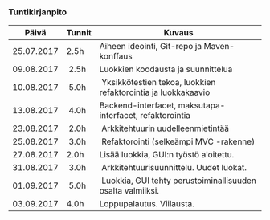 ### Tuntikirjanpito
Päivä | Tunnit | Kuvaus
--------------- | ----- | ------
25.07.2017 | 2.5h | Aiheen ideointi, Git-repo ja Maven-konffaus
09.08.2017 | 2.5h | Luokkien koodausta ja suunnittelua
10.08.2017 | 5.0h | Yksikkötestien tekoa, luokkien refaktorointia ja luokkakaavio
13.08.2017 | 4.0h | Backend-interfacet, maksutapa-interfacet, refaktorointia
23.08.2017 | 2.0h | Arkkitehtuurin uudelleenmietintää
25.08.2017 | 3.0h | Refaktorointi (selkeämpi MVC -rakenne)
27.08.2017 | 2.0h | Lisää luokkia, GUI:n työstö aloitettu.
31.08.2017 | 3.0h | Arkkitehtuurisuunnittelu. Uudet luokat.
01.09.2017 | 5.0h | Luokkia, GUI tehty perustoiminallisuuden osalta valmiiksi.
03.09.2017 | 4.0h | Loppupalautus. Viilausta.
